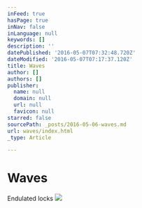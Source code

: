 ```yaml
---
inFeed: true
hasPage: true
inNav: false
inLanguage: null
keywords: []
description: ''
datePublished: '2016-05-07T07:32:48.720Z'
dateModified: '2016-05-07T07:17:37.120Z'
title: Waves
author: []
authors: []
publisher:
  name: null
  domain: null
  url: null
  favicon: null
starred: false
sourcePath: _posts/2016-05-06-waves.md
url: waves/index.html
_type: Article

---
```

# Waves

Endulated locks
![](https://the-grid-user-content.s3-us-west-2.amazonaws.com/66c52500-edc5-49a8-bbac-bc2cd8777676.jpg)